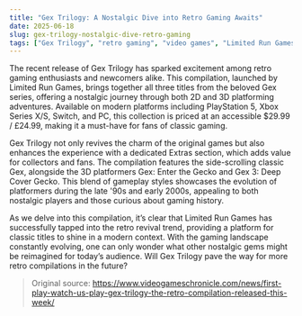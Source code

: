 ```yaml
---
title: "Gex Trilogy: A Nostalgic Dive into Retro Gaming Awaits"
date: 2025-06-18
slug: gex-trilogy-nostalgic-dive-retro-gaming
tags: ["Gex Trilogy", "retro gaming", "video games", "Limited Run Games"]
---
```


The recent release of Gex Trilogy has sparked excitement among retro gaming enthusiasts and newcomers alike. This compilation, launched by Limited Run Games, brings together all three titles from the beloved Gex series, offering a nostalgic journey through both 2D and 3D platforming adventures. Available on modern platforms including PlayStation 5, Xbox Series X/S, Switch, and PC, this collection is priced at an accessible $29.99 / £24.99, making it a must-have for fans of classic gaming.

Gex Trilogy not only revives the charm of the original games but also enhances the experience with a dedicated Extras section, which adds value for collectors and fans. The compilation features the side-scrolling classic Gex, alongside the 3D platformers Gex: Enter the Gecko and Gex 3: Deep Cover Gecko. This blend of gameplay styles showcases the evolution of platformers during the late '90s and early 2000s, appealing to both nostalgic players and those curious about gaming history.

As we delve into this compilation, it’s clear that Limited Run Games has successfully tapped into the retro revival trend, providing a platform for classic titles to shine in a modern context. With the gaming landscape constantly evolving, one can only wonder what other nostalgic gems might be reimagined for today’s audience. Will Gex Trilogy pave the way for more retro compilations in the future?

> Original source: https://www.videogameschronicle.com/news/first-play-watch-us-play-gex-trilogy-the-retro-compilation-released-this-week/